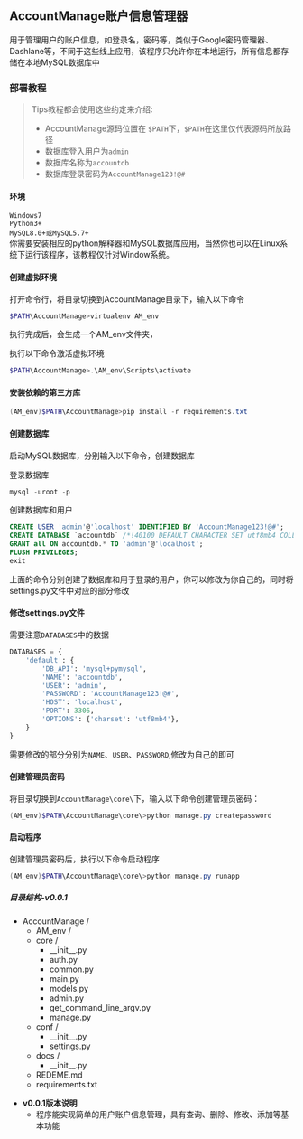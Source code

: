 ## AccountManage账户信息管理器
用于管理用户的账户信息，如登录名，密码等，类似于Google密码管理器、Dashlane等，不同于这些线上应用，该程序只允许你在本地运行，所有信息都存储在本地MySQL数据库中

### 部署教程

> Tips教程都会使用这些约定来介绍:
>
> - AccountManage源码位置在 `$PATH`下，`$PATH`在这里仅代表源码所放路径
> - 数据库登入用户为`admin`
> - 数据库名称为`accountdb`
> - 数据库登录密码为`AccountManage123!@#`

#### 环境
`Windows7`  
`Python3+`  
`MySQL8.0+或MySQL5.7+`  
你需要安装相应的python解释器和MySQL数据库应用，当然你也可以在Linux系统下运行该程序，该教程仅针对Window系统。

#### 创建虚拟环境
打开命令行，将目录切换到AccountManage目录下，输入以下命令

```powershell
$PATH\AccountManage>virtualenv AM_env
```

执行完成后，会生成一个AM_env文件夹，




执行以下命令激活虚拟环境

```powershell
$PATH\AccountManage>.\AM_env\Scripts\activate
```



#### 安装依赖的第三方库

```powershell
(AM_env)$PATH\AccountManage>pip install -r requirements.txt
```

#### 创建数据库

启动MySQL数据库，分别输入以下命令，创建数据库  

登录数据库
```powershell
mysql -uroot -p
```
创建数据库和用户
```sql
CREATE USER 'admin'@'localhost' IDENTIFIED BY 'AccountManage123!@#';
CREATE DATABASE `accountdb` /*!40100 DEFAULT CHARACTER SET utf8mb4 COLLATE utf8mb4_unicode_ci */;
GRANT all ON accountdb.* TO 'admin'@'localhost';
FLUSH PRIVILEGES;
exit
```

上面的命令分别创建了数据库和用于登录的用户，你可以修改为你自己的，同时将settings.py文件中对应的部分修改

#### 修改settings.py文件

需要注意`DATABASES`中的数据

```python
DATABASES = {
    'default': {
        'DB_API': 'mysql+pymysql',
        'NAME': 'accountdb',
        'USER': 'admin',
        'PASSWORD': 'AccountManage123!@#',
        'HOST': 'localhost',
        'PORT': 3306,
        'OPTIONS': {'charset': 'utf8mb4'},
    }
}
```

需要修改的部分分别为`NAME`、`USER`、`PASSWORD`,修改为自己的即可

#### 创建管理员密码

将目录切换到`AccountManage\core\`下，输入以下命令创建管理员密码：

```powershell
(AM_env)$PATH\AccountManage\core\>python manage.py createpassword
```

#### 启动程序

创建管理员密码后，执行以下命令启动程序

```powershell
(AM_env)$PATH\AccountManage\core\>python manage.py runapp
```



##### 目录结构-v0.0.1

+ AccountManage /
  + AM_env /
  + core /
    + \_\_init__.py
    + auth.py
    + common.py
    + main.py
    + models.py
    + admin.py
    + get_command_line_argv.py
    + manage.py
  + conf /
    + \_\_init__.py
    + settings.py
  + docs /
    + \_\_init__.py
  + REDEME.md
  + requirements.txt



- **v0.0.1版本说明**
  - 程序能实现简单的用户账户信息管理，具有查询、删除、修改、添加等基本功能



